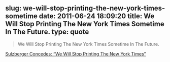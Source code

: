 slug: we-will-stop-printing-the-new-york-times-sometime
date: 2011-06-24 18:09:20
title: We Will Stop Printing The New York Times Sometime In The Future.
type: quote
---

> We Will Stop Printing The New York Times Sometime In The Future.

[Sulzberger Concedes: “We Will Stop Printing The New York Times”](http://www.businessinsider.com/sulzberger-we-will-stop-printing-the-new-york-times-2010-9)
